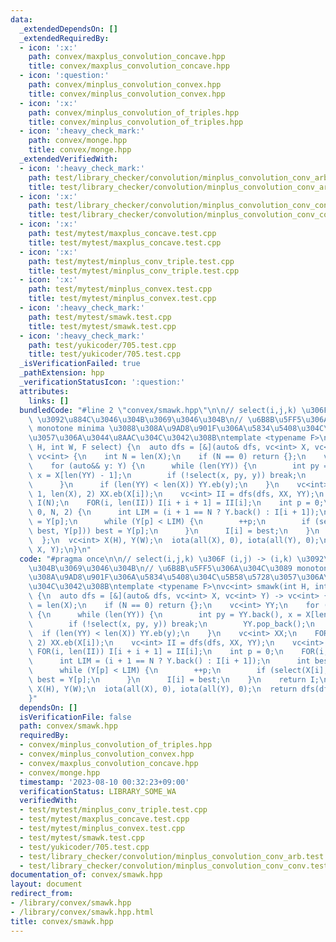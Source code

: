 ```yaml
---
data:
  _extendedDependsOn: []
  _extendedRequiredBy:
  - icon: ':x:'
    path: convex/maxplus_convolution_concave.hpp
    title: convex/maxplus_convolution_concave.hpp
  - icon: ':question:'
    path: convex/minplus_convolution_convex.hpp
    title: convex/minplus_convolution_convex.hpp
  - icon: ':x:'
    path: convex/minplus_convolution_of_triples.hpp
    title: convex/minplus_convolution_of_triples.hpp
  - icon: ':heavy_check_mark:'
    path: convex/monge.hpp
    title: convex/monge.hpp
  _extendedVerifiedWith:
  - icon: ':heavy_check_mark:'
    path: test/library_checker/convolution/minplus_convolution_conv_arb.test.cpp
    title: test/library_checker/convolution/minplus_convolution_conv_arb.test.cpp
  - icon: ':x:'
    path: test/library_checker/convolution/minplus_convolution_conv_conv.test.cpp
    title: test/library_checker/convolution/minplus_convolution_conv_conv.test.cpp
  - icon: ':x:'
    path: test/mytest/maxplus_concave.test.cpp
    title: test/mytest/maxplus_concave.test.cpp
  - icon: ':x:'
    path: test/mytest/minplus_conv_triple.test.cpp
    title: test/mytest/minplus_conv_triple.test.cpp
  - icon: ':x:'
    path: test/mytest/minplus_convex.test.cpp
    title: test/mytest/minplus_convex.test.cpp
  - icon: ':heavy_check_mark:'
    path: test/mytest/smawk.test.cpp
    title: test/mytest/smawk.test.cpp
  - icon: ':heavy_check_mark:'
    path: test/yukicoder/705.test.cpp
    title: test/yukicoder/705.test.cpp
  _isVerificationFailed: true
  _pathExtension: hpp
  _verificationStatusIcon: ':question:'
  attributes:
    links: []
  bundledCode: "#line 2 \"convex/smawk.hpp\"\n\n// select(i,j,k) \u306F (i,j) -> (i,k)\
    \ \u3092\u884C\u3046\u304B\u3069\u3046\u304B\n// \u6B8B\u5FF5\u306A\u304C\u3089\
    \ monotone minima \u3088\u308A\u9AD8\u901F\u306A\u5834\u5408\u304C\u5B58\u5728\
    \u3057\u306A\u3044\u8AAC\u304C\u3042\u308B\ntemplate <typename F>\nvc<int> smawk(int\
    \ H, int W, F select) {\n  auto dfs = [&](auto& dfs, vc<int> X, vc<int> Y) ->\
    \ vc<int> {\n    int N = len(X);\n    if (N == 0) return {};\n    vc<int> YY;\n\
    \    for (auto&& y: Y) {\n      while (len(YY)) {\n        int py = YY.back(),\
    \ x = X[len(YY) - 1];\n        if (!select(x, py, y)) break;\n        YY.pop_back();\n\
    \      }\n      if (len(YY) < len(X)) YY.eb(y);\n    }\n    vc<int> XX;\n    FOR(i,\
    \ 1, len(X), 2) XX.eb(X[i]);\n    vc<int> II = dfs(dfs, XX, YY);\n    vc<int>\
    \ I(N);\n    FOR(i, len(II)) I[i + i + 1] = II[i];\n    int p = 0;\n    FOR(i,\
    \ 0, N, 2) {\n      int LIM = (i + 1 == N ? Y.back() : I[i + 1]);\n      int best\
    \ = Y[p];\n      while (Y[p] < LIM) {\n        ++p;\n        if (select(X[i],\
    \ best, Y[p])) best = Y[p];\n      }\n      I[i] = best;\n    }\n    return I;\n\
    \  };\n  vc<int> X(H), Y(W);\n  iota(all(X), 0), iota(all(Y), 0);\n  return dfs(dfs,\
    \ X, Y);\n}\n"
  code: "#pragma once\n\n// select(i,j,k) \u306F (i,j) -> (i,k) \u3092\u884C\u3046\
    \u304B\u3069\u3046\u304B\n// \u6B8B\u5FF5\u306A\u304C\u3089 monotone minima \u3088\
    \u308A\u9AD8\u901F\u306A\u5834\u5408\u304C\u5B58\u5728\u3057\u306A\u3044\u8AAC\
    \u304C\u3042\u308B\ntemplate <typename F>\nvc<int> smawk(int H, int W, F select)\
    \ {\n  auto dfs = [&](auto& dfs, vc<int> X, vc<int> Y) -> vc<int> {\n    int N\
    \ = len(X);\n    if (N == 0) return {};\n    vc<int> YY;\n    for (auto&& y: Y)\
    \ {\n      while (len(YY)) {\n        int py = YY.back(), x = X[len(YY) - 1];\n\
    \        if (!select(x, py, y)) break;\n        YY.pop_back();\n      }\n    \
    \  if (len(YY) < len(X)) YY.eb(y);\n    }\n    vc<int> XX;\n    FOR(i, 1, len(X),\
    \ 2) XX.eb(X[i]);\n    vc<int> II = dfs(dfs, XX, YY);\n    vc<int> I(N);\n   \
    \ FOR(i, len(II)) I[i + i + 1] = II[i];\n    int p = 0;\n    FOR(i, 0, N, 2) {\n\
    \      int LIM = (i + 1 == N ? Y.back() : I[i + 1]);\n      int best = Y[p];\n\
    \      while (Y[p] < LIM) {\n        ++p;\n        if (select(X[i], best, Y[p]))\
    \ best = Y[p];\n      }\n      I[i] = best;\n    }\n    return I;\n  };\n  vc<int>\
    \ X(H), Y(W);\n  iota(all(X), 0), iota(all(Y), 0);\n  return dfs(dfs, X, Y);\n\
    }"
  dependsOn: []
  isVerificationFile: false
  path: convex/smawk.hpp
  requiredBy:
  - convex/minplus_convolution_of_triples.hpp
  - convex/minplus_convolution_convex.hpp
  - convex/maxplus_convolution_concave.hpp
  - convex/monge.hpp
  timestamp: '2023-08-10 00:32:23+09:00'
  verificationStatus: LIBRARY_SOME_WA
  verifiedWith:
  - test/mytest/minplus_conv_triple.test.cpp
  - test/mytest/maxplus_concave.test.cpp
  - test/mytest/minplus_convex.test.cpp
  - test/mytest/smawk.test.cpp
  - test/yukicoder/705.test.cpp
  - test/library_checker/convolution/minplus_convolution_conv_arb.test.cpp
  - test/library_checker/convolution/minplus_convolution_conv_conv.test.cpp
documentation_of: convex/smawk.hpp
layout: document
redirect_from:
- /library/convex/smawk.hpp
- /library/convex/smawk.hpp.html
title: convex/smawk.hpp
---
```

